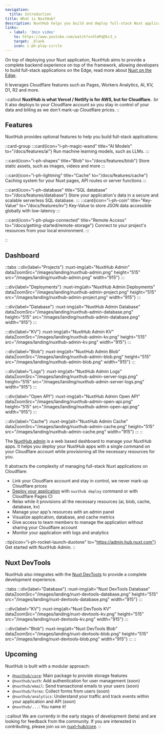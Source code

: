 ```yaml
---
navigation:
  title: Introduction
title: What is NuxtHub?
description: NuxtHub helps you build and deploy full-stack Nuxt applications globally.
links:
  - label: '3min video'
    to: https://www.youtube.com/watch?v=hlmPqDkc3_s
    target: _blank
    icon: i-ph-play-circle
---
```


On top of deploying your Nuxt application, NuxtHub aims to provide a complete backend experience on top of the framework, allowing developers to build full-stack applications on the Edge, read more about [Nuxt on the Edge](https://nuxt.com/blog/nuxt-on-the-edge).

It leverages Cloudflare features such as Pages, Workers Analytics, AI, KV, D1, R2 and more.

::callout
**NuxtHub is what Vercel / Netlify is for AWS, but for Cloudflare.** :br
It also deploys to your Cloudflare account so you stay in control of your data and billing as we don't mark-up Cloudflare prices.
::

## Features

NuxtHub provides optional features to help you build full-stack applications:

::card-group
  :::card{icon="i-ph-magic-wand" title="AI Models" to="/docs/features/ai"}
  Run machine learning models, such as LLMs.
  :::

  :::card{icon="i-ph-shapes" title="Blob" to="/docs/features/blob"}
  Store static assets, such as images, videos and more
  :::

  :::card{icon="i-ph-lightning" title="Cache" to="/docs/features/cache"}
  Caching system for your Nuxt pages, API routes or server functions
  :::

  :::card{icon="i-ph-database" title="SQL database" to="/docs/features/database"}
  Store your application's data in a secure and scalable serverless SQL database.
  :::
  :::card{icon="i-ph-coin" title="Key-Value" to="/docs/features/kv"}
  Key-Value to store JSON data accessible globally with low-latency
  :::

  :::card{icon="i-ph-plugs-connected" title="Remote Access" to="/docs/getting-started/remote-storage"}
  Connect to your project's resources from your local environment.
  :::

::


## Dashboard

::tabs
  :::div{label="Projects"}
  :nuxt-img{alt="NuxtHub Admin" dataZoomSrc="/images/landing/nuxthub-admin.png" height="515" src="/images/landing/nuxthub-admin.png" width="915"}
  :::

  :::div{label="Deployments"}
  :nuxt-img{alt="NuxtHub Admin Deployments" dataZoomSrc="/images/landing/nuxthub-admin-project.png" height="515" src="/images/landing/nuxthub-admin-project.png" width="915"}
  :::

  :::div{label="Database"}
  :nuxt-img{alt="NuxtHub Admin Database" dataZoomSrc="/images/landing/nuxthub-admin-database.png" height="515" src="/images/landing/nuxthub-admin-database.png" width="915"}
  :::

  :::div{label="KV"}
  :nuxt-img{alt="NuxtHub Admin KV" dataZoomSrc="/images/landing/nuxthub-admin-kv.png" height="515" src="/images/landing/nuxthub-admin-kv.png" width="915"}
  :::

  :::div{label="Blob"}
  :nuxt-img{alt="NuxtHub Admin Blob" dataZoomSrc="/images/landing/nuxthub-admin-blob.png" height="515" src="/images/landing/nuxthub-admin-blob.png" width="915"}
  :::

  :::div{label="Logs"}
  :nuxt-img{alt="NuxtHub Admin Logs" dataZoomSrc="/images/landing/nuxthub-admin-server-logs.png" height="515" src="/images/landing/nuxthub-admin-server-logs.png" width="915"}
  :::

  :::div{label="Open API"}
  :nuxt-img{alt="NuxtHub Admin Open API" dataZoomSrc="/images/landing/nuxthub-admin-open-api.png" height="515" src="/images/landing/nuxthub-admin-open-api.png" width="915"}
  :::

  :::div{label="Cache"}
  :nuxt-img{alt="NuxtHub Admin Cache" dataZoomSrc="/images/landing/nuxthub-admin-cache.png" height="515" src="/images/landing/nuxthub-admin-cache.png" width="915"}
  :::
::

The [NuxtHub admin](https://admin.hub.nuxt.com) is a web based dashboard to manage your NuxtHub apps. It helps you deploy your NuxtHub apps with a single command on your Cloudflare account while provisioning all the necessary resources for you.

It abstracts the complexity of managing full-stack Nuxt applications on Cloudflare:

- Link your Cloudflare account and stay in control, we never mark-up Cloudflare prices
- [Deploy your application](/docs/getting-started/deploy) with `nuxthub deploy` command or with Cloudflare Pages CI
- Relax while it provisions all the necessary resources (ai, blob, cache, database, kv)
- Manage your app's resources with an admin panel
- Visualize application, database, and cache metrics
- Give access to team members to manage the application without sharing your Cloudflare account
- Monitor your application with logs and analytics

::tip{icon="i-ph-rocket-launch-duotone" to="https://admin.hub.nuxt.com"}
Get started with NuxtHub Admin.
::

## Nuxt DevTools

NuxtHub also integrates with the [Nuxt DevTools](https://devtools.nuxt.com/) to provide a complete development experience.

::tabs
  :::div{label="Database"}
  :nuxt-img{alt="Nuxt DevTools Database" dataZoomSrc="/images/landing/nuxt-devtools-database.png" height="515" src="/images/landing/nuxt-devtools-database.png" width="915"}
  :::

  :::div{label="KV"}
  :nuxt-img{alt="Nuxt DevTools KV" dataZoomSrc="/images/landing/nuxt-devtools-kv.png" height="515" src="/images/landing/nuxt-devtools-kv.png" width="915"}
  :::

  :::div{label="Blob"}
  :nuxt-img{alt="Nuxt DevTools Blob" dataZoomSrc="/images/landing/nuxt-devtools-blob.png" height="515" src="/images/landing/nuxt-devtools-blob.png" width="915"}
  :::
::

## Upcoming 

NuxtHub is built with a modular approach:

- [`@nuxthub/core`](https://github.com/nuxt-hub/core): Main package to provide storage features
- `@nuxthub/auth`: Add authentication for user management (soon)
- `@nuxthub/email`: Send transactional emails to your users (soon)
- `@nuxthub/forms`: Collect forms from users (soon)
- `@nuxthub/analytics`: Understand your traffic and track events within your application and API (soon)
- `@nuxthub/...`: You name it!

::callout
We are currently in the early stages of development (beta) and are looking for feedback from the community. If you are interested in contributing, please join us on [nuxt-hub/core](https://github.com/nuxt-hub/core).
::
